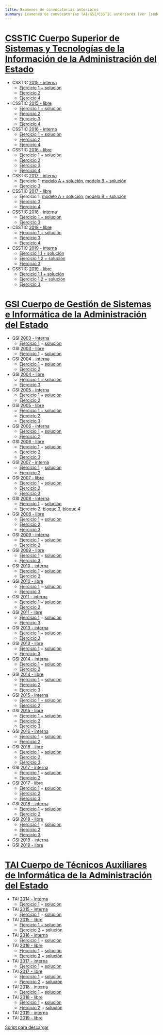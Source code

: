 ```yaml
---
title: Examenes de convocatorias anteriores
summary: Examenes de convocatorias TAI/GSI/CSSTIC anteriores (ver [sede.inap](https://sede.inap.gob.es/procesos-selectivos) y [baquedano](http://www.baquedano.es/todo.html)).
---
```


# [CSSTIC Cuerpo Superior de Sistemas y Tecnologías de la Información de la Administración del Estado](https://sede.inap.gob.es/csstic)

* CSSTIC [2015 - interna](https://sede.inap.gob.es/csstic-2015-promocion-interna)
    * [Ejercicio 1 + solución](https://sede.inap.gob.es/documents/59312/1776402/Examen_definitivo_plantilla_definitiva.pdf/85baf6cb-524c-059f-8f34-9873a0a7e144)
    * [Ejercicio 2](https://sede.inap.gob.es/documents/59312/1776402/The%2520trust%2520machine.pdf/8b790ae3-1cc2-b49f-feda-abe72f1a656d)
    * [Ejercicio 4](https://sede.inap.gob.es/documents/59312/1776402/examen_4ejercicio_TIC_2015_154AB89SD658.pdf/498e23b4-8e13-ed55-fbf4-fb85f4eae165)
* CSSTIC [2015 - libre](https://sede.inap.gob.es/csstic-2015-ingreso-libre)
    * [Ejercicio 1 + solución](https://sede.inap.gob.es/documents/59312/1772422/Examen_definitivo_plantilla_definitiva.pdf/f6553fa6-6ffe-2db0-e04f-049c2f8e76d0)
    * [Ejercicio 2](https://sede.inap.gob.es/documents/59312/1772422/The%2520trust%2520machine.pdf/ffbbfff4-20b0-371f-59a7-97cdf4079d72)
    * [Ejercicio 3](https://sede.inap.gob.es/documents/59312/1772422/examen_3ejercicio_TIC_2015.pdf/61c5adcf-b551-919a-831b-f7f0699cdd9e)
    * [Ejercicio 4](https://sede.inap.gob.es/documents/59312/1772422/examen_4ejercicio_TIC_2015_154AB89SD658.pdf/276be380-d205-429c-8a4f-55c61220c420)
* CSSTIC [2016 - interna](http://sede.inap.gob.es/csstic-2016-promocion-interna)
    * [Ejercicio 1 + solución](http://sede.inap.gob.es/documents/59312/1759489/PlantillaDefinitivaPrimerEjercicio_154AB89SD658.pdf/a76e3e15-8425-c4f3-fad9-8f83a4a4ff8c)
    * [Ejercicio 2](http://sede.inap.gob.es/documents/59312/1759489/Texto%2520traducci%25c3%25b3n%2520publicaci%25c3%25b3n.pdf/b7af5da2-c51c-5ca3-56b2-52c0063f637d)
    * [Ejercicio 4](http://sede.inap.gob.es/documents/59312/1759489/Enunciadocuartoejercicioyanexos-IMPRIMIR_154AB89SD658.pdf/a62659de-4c87-c787-e243-ad6c5a027856)
* CSSTIC [2016 - libre](http://sede.inap.gob.es/csstic-2016-ingreso-libre)
    * [Ejercicio 1 + solución](http://sede.inap.gob.es/documents/59312/1787737/PlantillaDefinitivaPrimerEjercicio_154AB89SD658.pdf/1992f379-c8f6-e9f0-6043-0b611c1f6a8c)
    * [Ejercicio 2](http://sede.inap.gob.es/documents/59312/1787737/Texto%2520traducci%25c3%25b3n%2520publicaci%25c3%25b3n.pdf/b77d08f3-2c1c-5ce8-96b7-515f6c8f870a)
    * [Ejercicio 3](http://sede.inap.gob.es/documents/59312/1787737/Enunciados%2520Tercer%2520Ejercicio%2520publicaci%25c3%25b3n.pdf/3d25d423-b2d7-7820-4a3e-89d31da92580)
    * [Ejercicio 4](http://sede.inap.gob.es/documents/59312/1787737/Enunciadocuartoejercicioyanexos-IMPRIMIR_154AB89SD658.pdf/4a502cf1-41a5-ec12-7815-0c475e2a15b7)
* CSSTIC [2017 - interna](http://sede.inap.gob.es/csstic-2017-promocion-interna)
    * Ejercicio 1: [modelo A + solución](http://sede.inap.gob.es/documents/59312/1752528/01aEjercicio1ModeloAPlantillaDEFINITIVA_154AB89SD658.pdf/0dcb9bbf-f197-ed81-bb71-2cb191b249f6), [modelo B + solución](http://sede.inap.gob.es/documents/59312/1752528/01bEjercicio1ModeloBPlantillaDEFINITIVA_154AB89SD658.pdf/ca1873ca-8850-5c2b-a6bd-067d99984ea9)
    * [Ejercicio 3](http://sede.inap.gob.es/documents/59312/1752528/2018-07-21Ejercicio3_154AB89SD658.pdf/ea1e4767-99bc-8e0a-38ae-a43d76b24247)
* CSSTIC [2017 - libre](http://sede.inap.gob.es/csstic-2017-ingreso-libre)
    * Ejercicio 1: [modelo A + solución](http://sede.inap.gob.es/documents/59312/1742049/01aEjercicio1ModeloAPlantillaDEFINITIVA_154AB89SD658.pdf/6d12f752-f307-0d3a-5001-da545b9d14e9), [modelo B + solución](http://sede.inap.gob.es/documents/59312/1742049/01bEjercicio1ModeloBPlantillaDEFINITIVA_154AB89SD658.pdf/eeae06c8-6fbd-e949-b362-41cd747d5929)
    * [Ejercicio 3](http://sede.inap.gob.es/documents/59312/1742049/2018-07-21Ejercicio3_154AB89SD658.pdf/41cdbb7b-9c22-1560-4e68-dbd531a41f6f)
    * [Ejercicio 4](http://sede.inap.gob.es/documents/59312/1742049/2018-12-15Ejercicio4_154AB89SD658.pdf/ee9e7a70-f800-c093-a7a3-9f8a3b70100f)
* CSSTIC [2018 - interna](http://sede.inap.gob.es/csstic-2018-promocion-interna)
    * [Ejercicio 1 + solución](http://sede.inap.gob.es/documents/59312/1765323/PlantilladefinitivaderespuestasCSTIC1ejercicio_154AB89SD658.pdf/9780b0d2-f6a7-ef8f-73d7-4daedaddd522)
    * [Ejercicio 3](http://sede.inap.gob.es/documents/59312/1765323/2019-09-14Ejercicio3_154AB89SD658.pdf/7ce05f88-7864-68d7-fe6c-89334a31e34d)
* CSSTIC [2018 - libre](http://sede.inap.gob.es/csstic-2018-ingreso-libre)
    * [Ejercicio 1 + solución](http://sede.inap.gob.es/documents/59312/1763823/PlantilladefinitivaderespuestasCSTIC1ejercicio_154AB89SD658.pdf/0e7b9f72-dac8-c305-a295-ebcaafa237e2)
    * [Ejercicio 3](http://sede.inap.gob.es/documents/59312/1763823/2019-09-14Ejercicio3_154AB89SD658.pdf/f9356500-8822-56f1-e4a3-ea20effb71b1)
    * [Ejercicio 4](http://sede.inap.gob.es/documents/59312/1763823/2019-12-21_Ejercicio_4_154AB89SD658.pdf/e6cb06dd-ff4f-dc6b-d2a7-dffd0b7db2bd)
* CSSTIC [2019 - interna](https://sede.inap.gob.es/csstic-2019-promocion-interna)
    * [Ejercicio 1.1 + solución](https://sede.inap.gob.es/documents/59312/1863988/Plantilla+Definitiva+Respuestas+Primer+Ejercicio+Ordinario+2019_.pdf/3cb1db5f-a78b-b0ac-caa3-a6cbcf18542f)
    * [Ejercicio 1.2 + solución](https://sede.inap.gob.es/documents/59312/1863988/PlantillaCorrectoraDefinitiva_Examen+Extraordinario+2019.pdf/4d5354b5-3d3d-0dc2-324c-226c268a77e5)
    * [Ejercicio 3](https://sede.inap.gob.es/documents/59312/1863988/CSSTIAE+-+Tercer+Ej+-+Enunciado_154AB89SD658.pdf/3275d6f0-2f38-d991-f8cc-c0513cdf0089)
* CSSTIC [2019 - libre](https://sede.inap.gob.es/csstic-2019-ingreso-libre)
    * [Ejercicio 1.1 + solución](https://sede.inap.gob.es/documents/59312/1863992/Plantilla+Definitiva+Respuestas+Primer+Ejercicio+Ordinario+2019_.pdf/13a25068-7a54-67b9-fc4a-ad05f4acd51a)
    * [Ejercicio 1.2 + solución](https://sede.inap.gob.es/documents/59312/1863992/PlantillaCorrectoraDefinitiva_Examen+Extraordinario+2019.pdf/1e40f204-6efb-77a7-64c7-07f21d79516f)
    * [Ejercicio 3](https://sede.inap.gob.es/documents/59312/1863992/CSSTIAE+-+Tercer+Ej+-+Enunciado_154AB89SD658.pdf/2ed378ff-becb-b856-d64c-be7e3af3a5d9)

# [GSI Cuerpo de Gestión de Sistemas e Informática de la Administración del Estado](https://sede.inap.gob.es/gsi)

* GSI [2003 - interna](http://www.baquedano.es/todo.html)
    * [Ejercicio 1](http://www.zonacondeduque.com/B_ejer_1_promo_AGE_2003.doc) + [solución](http://www.zonacondeduque.com/B_sol_1_promo_AGE_2003.doc)
* GSI [2003 - libre](http://www.baquedano.es/todo.html)
    * [Ejercicio 1](http://www.zonacondeduque.com/B_ejer_1_libre_AGE_2003.pdf) + [solución](http://www.zonacondeduque.com/B_sol_1_libre_AGE_2003.doc)
* GSI [2004 - interna](http://www.baquedano.es/todo.html)
    * [Ejercicio 1](http://www.zonacondeduque.com/B_ejer_1_promo_AGE_2004.doc) + [solución](http://www.zonacondeduque.com/B_sol_1_promo_AGE_2004.doc)
    * [Ejercicio 2](http://www.zonacondeduque.com/B_ejer_2_promo_AGE_2004.pdf)
* GSI [2004 - libre](http://www.baquedano.es/todo.html)
    * [Ejercicio 1 + solución](http://www.zonacondeduque.com/B_ejer_sol_1_AGE_2004.pdf)
    * [Ejercicio 3](http://www.zonacondeduque.com/B_ejer_3_AGE_2004.pdf)
* GSI [2005 - interna](http://www.baquedano.es/todo.html)
    * [Ejercicio 1](http://www.zonacondeduque.com/B_ejer_1_promo_AGE_2005.doc) + [solución](http://www.zonacondeduque.com/B_sol_1_promo_AGE_2005.pdf)
    * [Ejercicio 2](http://www.zonacondeduque.com/B_ejer_2_promo_AGE_2005.pdf)
* GSI [2005 - libre](http://www.baquedano.es/todo.html)
    * [Ejercicio 1 + solución](http://www.zonacondeduque.com/B_ejer_sol_1_AGE_2005.pdf)
    * [Ejercicio 2](http://www.zonacondeduque.com/B_ejer_2_AGE_2005.pdf)
    * [Ejercicio 3](http://www.zonacondeduque.com/B_ejer_3_libre_AGE_2005.pdf)
* GSI [2006 - interna](http://www.baquedano.es/todo.html)
    * [Ejercicio 1](http://www.zonacondeduque.com/B_ejer_1_promo_AGE_2006.doc) + [solución](http://www.zonacondeduque.com/B_sol_1_promo_AGE_2006.pdf)
    * [Ejercicio 2](http://www.zonacondeduque.com/B_ejer_2_promo_AGE_2006.pdf)
* GSI [2006 - libre](http://www.baquedano.es/todo.html)
    * [Ejercicio 1](http://www.zonacondeduque.com/B_ejer_sol_1_libre_AGE_2006.pdf) + [solución](http://www.baquedano.es/plant_prov.pdf)
    * [Ejercicio 2](http://www.zonacondeduque.com/B_ejer_2_AGE_2006.pdf)
    * [Ejercicio 3](http://www.zonacondeduque.com/B_ejer_3_libre_AGE_2006.pdf)
* GSI [2007 - interna](http://www.baquedano.es/todo.html)
    * [Ejercicio 1](http://www.zonacondeduque.es/B_ejer_1_promo_AGE_2007.rtf) + [solución](http://www.zonacondeduque.es/B_plan_prov_promo_AGE_2007.pdf)
    * [Ejercicio 2](http://www.zonacondeduque.com/B_ejer_2_promo_AGE_2007.pdf)
* GSI [2007 - libre](http://www.baquedano.es/todo.html)
    * [Ejercicio 1](http://www.zonacondeduque.com/B_ejer_sol_1_libre_AGE_2007.pdf) + [solución](http://www.zonacondeduque.es/B_plan_prov_libre_AGE_2007.pdf)
    * [Ejercicio 2](http://www.zonacondeduque.com/B_ejer_2_libre_AGE_2007.pdf)
    * [Ejercicio 3](http://www.zonacondeduque.com/B_ejer_3_libre_AGE_2007.pdf)
* GSI [2008 - interna](http://www.baquedano.es/todo.html)
    * [Ejercicio 1](http://www.zonacondeduque.com/B_ejer_1_promo_AGE_2008.pdf) + [solución](http://www.zonacondeduque.com/B_sol_1_promo_AGE_2008.pdf)
    * Ejercicio 2: [bloque 3](http://www.zonacondeduque.com/B_ejer_2_promo_AGE_2008.pdf), [bloque 4](http://www.baquedano.es/B_supu_IV_promo_AGE_2008.pdf)
* GSI [2008 - libre](http://www.baquedano.es/todo.html)
    * [Ejercicio 1](http://www.baquedano.es/B_ejer_1_libre_AGE_2008.pdf) + [solución](http://www.zonacondeduque.com/B_sol_1_libre_AGE_2008.pdf)
    * [Ejercicio 2](http://www.zonacondeduque.com/B_ejer_2_libre_AGE_2008.pdf)
    * [Ejercicio 3](http://www.zonacondeduque.com/B_ejer_3_libre_AGE_2008.pdf)
* GSI [2009 - interna](http://www.baquedano.es/todo.html)
    * [Ejercicio 1](http://www.baquedano.es/B_ejer_1_promo_AGE_2009.pdf) + [solución](http://www.baquedano.es/B_sol_1_promo_AGE_2009.pdf)
    * [Ejercicio 2](http://www.baquedano.es/B_ejer_2_promo_AGE_2009.pdf)
* GSI [2009 - libre](http://www.baquedano.es/todo.html)
    * [Ejercicio 1](http://www.baquedano.es/B_ejer_1_libre_AGE_2009.pdf) + [solución](http://www.baquedano.es/B_sol_provi_1_libre_AGE_2009.pdf)
    * [Ejercicio 3](http://www.baquedano.es/B_ejer_3_libre_AGE_2009.pdf)
* GSI [2010 - interna](http://www.baquedano.es/todo.html)
    * [Ejercicio 1](http://www.zonacondeduque.es/B_ejer_1_promo_AGE_2010.pdf) + [solución](http://www.zonacondeduque.es/B_sol_1_promo_AGE_2010.pdf)
    * [Ejercicio 2](http://www.zonacondeduque.es/B_ejer_2_promo_AGE_2010.pdf)
* GSI [2010 - libre](http://www.baquedano.es/todo.html)
    * [Ejercicio 1](http://www.baquedano.es/B_ejer_1_libre_AGE_2010.pdf) + [solución](http://www.baquedano.es/B_sol_provi_1_libre_AGE_2010.pdf)
    * [Ejercicio 3](http://www.zonacondeduque.com/B_ejer_3_libre_AGE_2010.pdf)
* GSI [2011 - interna](http://www.baquedano.es/todo.html)
    * [Ejercicio 1](http://www.zonacondeduque.com/B_ejer_1_promo_AGE_2011.pdf) + [solución](http://www.baquedano.es/B_sol_1_promo_AGE_2011.pdf)
    * [Ejercicio 2](http://www.zonacondeduque.com/B_ejer_2_promo_AGE_2011.pdf)
* GSI [2011 - libre](http://www.baquedano.es/todo.html)
    * [Ejercicio 1](http://www.zonacondeduque.com/B_ejer_1_libre_AGE_2011.pdf) + [solución](http://www.baquedano.es/B_sol_1_libre_AGE_2011.pdf)
    * [Ejercicio 3](http://www.zonacondeduque.com/B_ejer_3_libre_AGE_2011.pdf)
* GSI [2013 - interna](http://www.baquedano.es/todo.html)
    * [Ejercicio 1](http://www.zonacondeduque.com/B_ejer_1_promo_AGE_2013.pdf) + [solución](http://www.zonacondeduque.com/B_sol_1_promo_AGE_2013.pdf)
    * [Ejercicio 2](http://www.zonacondeduque.com/B_ejer_2_promo_AGE_2013.pdf)
* GSI [2013 - libre](http://www.baquedano.es/todo.html)
    * [Ejercicio 1](http://www.zonacondeduque.com/B_ejer_1_libre_AGE_2013.pdf) + [solución](http://www.zonacondeduque.com/B_sol_1_libre_AGE_2013.pdf)
    * [Ejercicio 3](http://www.zonacondeduque.com/B_ejer_3_libre_AGE_2013.pdf)
* GSI [2014 - interna](https://sede.inap.gob.es/gsi-2014-promocion-interna)
    * [Ejercicio 1](https://sede.inap.gob.es/documents/59312/1775844/Examen%2520GSI-PI%25202014.pdf/94e3d78a-84d0-568f-0c02-bc5adab33186) + [solución](https://sede.inap.gob.es/documents/59312/1775844/Plantilla_definitiva%2520GSI-PI%25202014.pdf/1ee4e63a-e80d-8828-9f19-c219062aba0b)
    * [Ejercicio 2](https://sede.inap.gob.es/documents/59312/1775844/GSIPI%2520SEGUNDO%2520OEP%25202014.pdf/6253a52e-949d-26c5-57dd-e3828ada0754)
* GSI [2014 - libre](https://sede.inap.gob.es/gsi-2014-ingreso-libre)
    * [Ejercicio 1](https://sede.inap.gob.es/documents/59312/1741568/Examen%2520GSI-L%25202014.pdf/f55a7e28-a545-2291-7c3e-f183f263a0f0) + [solución](https://sede.inap.gob.es/documents/59312/1741568/Plantilla_definitiva%2520GSI-L%25202014.pdf/c98d5b64-4823-8ba6-4ea0-678f8029103a)
    * [Ejercicio 2](https://sede.inap.gob.es/documents/59312/1741568/GSILI%2520SEGUNDO%2520OEP%25202014.pdf/29eb19b1-acca-e4e7-5a19-dc392da9bf5c)
    * [Ejercicio 3](https://sede.inap.gob.es/documents/59312/1741568/GSILI%2520TERCERO%2520OEP%25202014%2520.pdf/9b4017b6-186f-f629-7816-78871d92ee0b)
* GSI [2015 - interna](https://sede.inap.gob.es/gsi-2015-promocion-interna)
    * [Ejercicio 1 + solución](https://sede.inap.gob.es/documents/59312/1756216/Plantilla_definitiva%2520GSI-PI%2520%25c2%25b7%25201%25c2%25ba%2520Ejercicio%25202015.pdf/b733b813-7533-ab28-0d4c-f18e6a443451)
    * [Ejercicio 2](https://sede.inap.gob.es/documents/59312/1756216/2015GSIPISEGUNDOOEP2015_154AB89SD658.pdf/98ebc880-13a4-2aac-52ec-158cf55e592f)
* GSI [2015 - libre](https://sede.inap.gob.es/gsi-2015-ingreso-libre)
    * [Ejercicio 1 + solución](https://sede.inap.gob.es/documents/59312/1788282/Plantilla_definitiva%2520GSI-L%2520%25c2%25b7%25201%25c2%25ba%2520Ejercicio%25202015.pdf/587abe99-be3c-4902-cbb2-5e28c8a50c73)
    * [Ejercicio 2](https://sede.inap.gob.es/documents/59312/1788282/2015GSILIsegundocompleto_154AB89SD658.pdf/95218836-54d8-e8f9-67f0-b086f1a9859b)
    * [Ejercicio 3](https://sede.inap.gob.es/documents/59312/1788282/GSI-LI-3ej.pdf/2ecf8d9f-82dc-608a-4efb-83d171ca063f)
* GSI [2016 - interna](https://sede.inap.gob.es/gsi-2016-promocion-interna)
    * [Ejercicio 1](https://sede.inap.gob.es/documents/59312/1745533/GSI%2520PI%252016.pdf/d1653568-4e56-7d5d-8168-8b5ac1c9a5ce) + [solución](https://sede.inap.gob.es/documents/59312/1745533/Plant_def_GSI-P_1_ejer_2016_154AB89SD658.pdf/6d53c18b-1215-dd1e-ec5e-9c14129026d3)
    * [Ejercicio 2](https://sede.inap.gob.es/documents/59312/1745533/Cuestionario%252016SUGSI-PI.pdf/cb2be95b-2762-f3d2-2bfc-da643508854b)
* GSI [2016 - libre](https://sede.inap.gob.es/gsi-2016-ingreso-libre)
    * [Ejercicio 1](https://sede.inap.gob.es/documents/59312/1764368/GSI%2520LI%252016.pdf/0d0badf2-9cc4-131b-a56a-c554716a7199) + [solución](https://sede.inap.gob.es/documents/59312/1764368/Plant_def_GSI-L_1_ejer_2016_154AB89SD658.pdf/55376621-0a77-d314-8fb3-2965ca1d956a)
    * [Ejercicio 2](https://sede.inap.gob.es/documents/59312/1764368/2016%2520GSI-LI%25202%25c2%25ba%2520ejercicio.pdf/32ebef91-6869-dff6-6a22-4009747a4a01)
    * [Ejercicio 3](https://sede.inap.gob.es/documents/59312/1764368/Supuesto2016_GSI-L_3EJ.pdf/1850e017-a477-5afa-e518-659eb5108c82)
* GSI [2017 - interna](https://sede.inap.gob.es/gsi-2017-promocion-interna)
    * [Ejercicio 1](https://sede.inap.gob.es/documents/59312/1766732/GSI%2520PI%25202017.pdf/040068a0-7b66-8a2d-2319-9f8fdc95b9e7) + [solución](https://sede.inap.gob.es/documents/59312/1766732/Plant_DefGSI-P1EJER_154AB89SD658.pdf/ae439a12-7f31-5adc-bec4-0cee5f24f264)
    * [Ejercicio 2](https://sede.inap.gob.es/documents/59312/1766732/GSI-PIEnunciadoSegundo_154AB89SD658.pdf/2492605c-f5ed-e747-639c-5008161b94f3)
* GSI [2017 - libre](https://sede.inap.gob.es/gsi-2017-ingreso-libre)
    * [Ejercicio 1](https://sede.inap.gob.es/documents/59312/1782867/GSI%2520LI%25202017.pdf/c2f3a332-59db-7d74-dfc6-7952368ef143) + [solución](https://sede.inap.gob.es/documents/59312/1782867/Plant_DefGSI-L1EJER_154AB89SD658.pdf/d2db3e22-9bc9-cc06-e528-07a8a478fb2b)
    * [Ejercicio 2](https://sede.inap.gob.es/documents/59312/1782867/GSI-LEnunciadoSegundo_154AB89SD658.pdf/cf545381-e4df-6b74-0947-ceeea226aecc)
    * [Ejercicio 3](https://sede.inap.gob.es/documents/59312/1782867/GSIL3EJ_154AB89SD658.pdf/3104b1b0-acce-dd3a-3e1e-5945f88d3330)
* GSI [2018 - interna](https://sede.inap.gob.es/gsi-2018-promocion-interna)
    * [Ejercicio 1](https://sede.inap.gob.es/documents/59312/1791385/SKM_C284e19102210060.pdf/90e4ee41-fd86-c725-c035-50c77361e6a5) + [solución](https://sede.inap.gob.es/documents/59312/1791385/Plantilla_def_GSI-P1ejer_154AB89SD658.pdf/e03e90c3-0764-1513-b947-64a9437f0931)
    * [Ejercicio 2](https://sede.inap.gob.es/documents/59312/1791385/CUESTIONARIO%2520GSI%2520PI%2520SEGUNDO%2520EJERCICIO%2520OEP%25202018_154AB89SD658.pdf/22908dd2-2082-db31-c278-9dc935b4af59)
* GSI [2018 - libre](https://sede.inap.gob.es/gsi-2018-ingreso-libre)
    * [Ejercicio 1](https://sede.inap.gob.es/documents/59312/1767342/03GSILI_154AB89SD658.pdf/3dd75634-4e55-4f6d-80a3-4bf20af1431e) + [solución](https://sede.inap.gob.es/documents/59312/1767342/Plantilla_def_GSI-L1ejer_154AB89SD658.pdf/c3adfef7-4330-05b0-a30a-672bceadd0d2)
    * [Ejercicio 2](https://sede.inap.gob.es/documents/59312/1767342/CUESTIONARIO%2520GSI%2520LI%2520SEGUNDO%2520EJERCICIO%2520OEP%25202018_154AB89SD658.pdf/525a88ae-2a77-162d-59b8-c378db245d7b)
    * [Ejercicio 3](https://sede.inap.gob.es/documents/59312/1767342/EXAMEN_3jer_GSILI_+OEP18_154AB89SD658.pdf/97634bc6-7c4d-122c-b239-ef2d0fb70399)
* GSI [2019 - interna](https://sede.inap.gob.es/gsi-2019-promocion-interna)
* GSI [2019 - libre](https://sede.inap.gob.es/gsi-2019-ingreso-libre)

# [TAI Cuerpo de Técnicos Auxiliares de Informática de la Administración del Estado](https://sede.inap.gob.es/tai)

* TAI [2014 - interna](https://sede.inap.gob.es/tai-2014-promocion-interna)
    * [Ejercicio 1](https://sede.inap.gob.es/documents/59312/1763136/Examen%2520TAI-PI%25202014.pdf/e1988412-4b83-fcc9-343b-1b9da8a3c37e) + [solución](https://sede.inap.gob.es/documents/59312/1763136/Plantilla_definitiva%2520TAI-PI%25202014.pdf/106d31ea-c5d9-72a1-81ca-35f49b496712)
* TAI [2015 - interna](https://sede.inap.gob.es/tai-2015-promocion-interna)
    * [Ejercicio 1](https://sede.inap.gob.es/documents/59312/1751002/Examen%2520TAI-PI%2520OEP%25202015.pdf/cbf7b050-ce54-2453-840d-a9d69a6b27ec) + [solución](https://sede.inap.gob.es/documents/59312/1751002/Plantilla_definitiva_TAI-PI.pdf/50c915f8-3ab4-7aea-e421-17444b1688f6)
* TAI [2015 - libre](https://sede.inap.gob.es/tai-2015-ingreso-libre)
    * [Ejercicio 1 + solución](https://sede.inap.gob.es/documents/59312/1781726/Plant_def_TAI_L_%25201_ejer_154AB89SD658.pdf/95daefd5-7bc8-51f2-7058-c1b97d854af0)
    * [Ejercicio 2](https://sede.inap.gob.es/documents/59312/1781726/TAI-LI_2%25c2%25baEJ.pdf/cb48d6aa-b40f-4e75-1d80-92773e59de59) + [solución](https://sede.inap.gob.es/documents/59312/1781726/PLANT-DEF-TAI-L-2-EJER_154AB89SD658.pdf/61a9afcf-2552-4f6d-7fc2-609df1c2d6d1)
* TAI [2016 - interna](https://sede.inap.gob.es/tai-2016-promocion-interna)
    * [Ejercicio 1](https://sede.inap.gob.es/documents/59312/1780758/TA%2520PI%252016.pdf/95b80084-97d2-e91a-8632-d64929c5812e) + [solución](https://sede.inap.gob.es/documents/59312/1780758/Plant_def_TAI-P_ej_unico_2016_154AB89SD658.pdf/bc768c4f-1a68-8e96-fb2e-d27c767b75d9)
* TAI [2016 - libre](https://sede.inap.gob.es/tai-2016-ingreso-libre)
    * [Ejercicio 1](https://sede.inap.gob.es/documents/59312/1784359/TAI%2520LI%252016.pdf/9269bf1e-d58c-f74e-8fef-7b6fcf49f0b8) + [solución](https://sede.inap.gob.es/documents/59312/1784359/Plant_defiTAI-L_1_2016_154AB89SD658.pdf/adaaf7cb-557a-13cf-0105-282091bcdf50)
    * [Ejercicio 2](https://sede.inap.gob.es/documents/59312/1784359/TAI%2520LI%252016%25202%25c2%25ba%2520EJERCICIO.pdf/4ea7283c-3166-d63d-270a-9c9c350f877c) + [solución](https://sede.inap.gob.es/documents/59312/1784359/Plan_def_TAI-L_%25202_ejr_2016.pdf/3dceb93a-4299-15d3-3d1d-49e8cbaf0270)
* TAI [2017 - interna](https://sede.inap.gob.es/tai-2017-promocion-interna)
    * [Ejercicio 1](https://sede.inap.gob.es/documents/59312/1774459/TAI%2520PI%25202017.pdf/e6a6c6c7-f263-36c9-93ac-0214f3875c4f) + [solución](https://sede.inap.gob.es/documents/59312/1774459/Plantilla_definit-ejerc-unico-TAI-P_154AB89SD658.pdf/68de1674-244e-1d27-9083-c66fb44e3680)
* TAI [2017 - libre](https://sede.inap.gob.es/tai-2017-ingreso-libre)
    * [Ejercicio 1](https://sede.inap.gob.es/documents/59312/1768188/TAI%2520LI%25202017.pdf/9a020f13-bc8a-de32-ad89-157b79012125) + [solución](https://sede.inap.gob.es/documents/59312/1768188/Plant_DefTAI-L1EJER_154AB89SD658.pdf/24db2ced-793f-b81d-73b3-91428c94afee)
    * [Ejercicio 2](https://sede.inap.gob.es/documents/59312/1768188/EnunciadoTAI-L_154AB89SD658.pdf/06e3139d-f735-0594-336d-46635d115a98) + [solución](https://sede.inap.gob.es/documents/59312/1768188/Plantilla_definitiva%2520TAI-L%2520%25c2%25b7%2520Segundo%2520ejercicio%25202017.pdf/d8d88307-9343-9972-e58b-b31d28ff6665)
* TAI [2018 - interna](https://sede.inap.gob.es/tai-2018-promocion-interna)
    * [Ejercicio 1](https://sede.inap.gob.es/documents/59312/1777270/08TAIPI_154AB89SD658.pdf/5b93e5e5-86bc-a169-8128-d3f8f073d9f2) + [solución](https://sede.inap.gob.es/documents/59312/1777270/Plantilla_defTAI-Pejerunico_154AB89SD658.pdf/0120eadc-9877-2a4c-51dd-02b625d9ef79)
* TAI [2018 - libre](https://sede.inap.gob.es/tai-2018-ingreso-libre)
    * [Ejercicio 1](https://sede.inap.gob.es/documents/59312/1790179/07TAIL_154AB89SD658.pdf/4c0b46eb-c8ff-1c9c-0749-06aab6f0a9e1) + [solución](https://sede.inap.gob.es/documents/59312/1790179/Plantilla_defTAI-L1ejer_154AB89SD658.pdf/a546831b-fe61-6dd4-230b-5171c13b27df)
    * [Ejercicio 2](https://sede.inap.gob.es/documents/59312/1790179/CUESTIONARIO__SEGUNDO_EJERCICIO_TAILI_%2520OEP_2018_154AB89SD658.pdf/a1909d6d-18d0-9b4b-d2ad-ebb02bd7ed8c) + [solución](https://sede.inap.gob.es/documents/59312/1790179/2jer_Plantilla_definitiva%2520TAILI_OEP2018__154AB89SD658.pdf/005c1328-6fb4-3a56-81db-acaa79c356d3)
* TAI [2019 - interna](https://sede.inap.gob.es/tai-2019-promocion-interna)
* TAI [2019 - libre](https://sede.inap.gob.es/tai-2019-ingreso-libre)

[Script para descargar](examenes.sh)